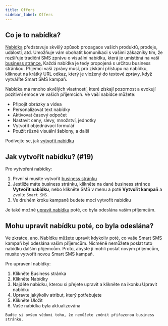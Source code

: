 ```yaml
---
title: Offers
sidebar_label: Offers
---
```


## Co je to nabídka?
[Nabídka](https://www.bulkgate.com/cs/reseni/smart-sms#nabidky) představuje skvělý způsob propagace vašich produktů, prodeje, událostí, atd. Umožňuje vám obohatit komunikaci s vašimi zákazníky tím, že rozšiřuje tradiční SMS zprávu o visuální nabídku, která je umístěná na vaší [business stránce.](https://www.bulkgate.com/cs/reseni/smart-sms#business-stranka) Každá nabídka je tedy propojená s určitou business stránkou. 
Příjemci vaší zprávy musí, pro získání přístupu na nabídku, kliknout na krátký URL odkaz, který je vložený do textové zprávy, když vytváříte Smart SMS kampaň.

Nabídka má mnoho skvělých vlastností, které získají pozornost a evokují pozitivní emoce ve vašich příjemcích. Ve vaší nabídce můžete:
-	Připojit obrázky a videa
-	Personalizovat text nabídky
-	Aktivovat časový odpočet
-	Nastavit ceny, slevy, množství, jednotky
-	Vytvořit objednávací formulář
-	Použít různé visuální šablony, a další

Podívejte se, jak [vytvořit nabídku](#19)


## Jak vytvořit nabídku? (#19)
Pro vytvoření nabídky:
1.	První si musíte vytvořit [business stránku](#26)
2.	Jestliže máte business stránku, klikněte na dané business stránce **Vytvořit nabídku**, nebo klikněte SMS v menu a poté **Vytvořit kampaň** a zvolte `Smart SMS.`
3.	Ve druhém kroku kampaně budete moci vytvořit nabídku

Je také možné [upravit nabídku](offers.md#can-i-change-an-offer-after-it-was-sent) poté, co byla odeslána vašim příjemcům. 

## Mohu upravit nabídku poté, co byla odeslána?
Ve zkratce, ano. Nabídku můžete upravit kdykoliv poté, co vaše Smart SMS kampaň byl odeslána vaším příjemcům. Nicméně nemůžete poslat tuto nabídku dalším příjemcům. Proto, abyste ji mohli poslat novým příjemcům, musíte vytvořit novou Smart SMS kampaň.

Pro upravení nabídky:
1.	Klikněte Business stránka
2.	Klikněte Nabídky
3.	Najděte nabídku, kterou si přejete upravit a klikněte na ikonku Upravit nabídku
4.	Upravte jakýkoliv atribut, který potřebujete
5.	Klikněte Uložit
6.	Vaše nabídka byla aktualizována

`Buďte si ovšem vědomi toho, že nemůžete změnit přiřazenou business stránku.`


